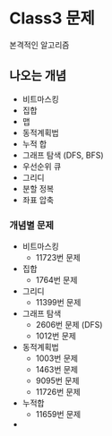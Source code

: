 # Class3 문제
본격적인 알고리즘

## 나오는 개념
- 비트마스킹
- 집합
- 맵
- 동적계획법
- 누적 합
- 그래프 탐색 (DFS, BFS)
- 우선순위 큐
- 그리디
- 분할 정복
- 좌표 압축

### 개념별 문제
- 비트마스킹
  - 11723번 문제
- 집합
  - 1764번 문제
- 그리디
  - 11399번 문제
- 그래프 탐색
  - 2606번 문제 (DFS)
  - 1012번 문제 
- 동적계획법
  - 1003번 문제
  - 1463번 문제
  - 9095번 문제
  - 11726번 문제
- 누적합
  - 11659번 문제
- 